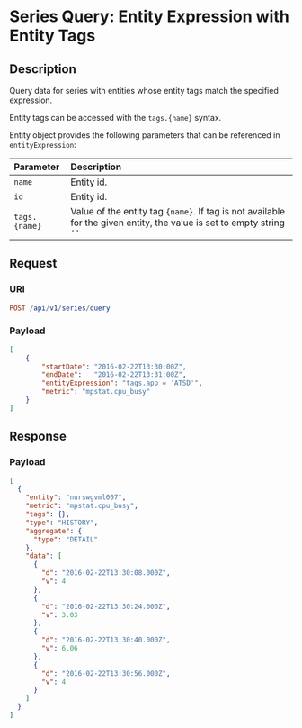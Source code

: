# Series Query: Entity Expression with Entity Tags

## Description

Query data for series with entities whose entity tags match the specified expression.

Entity tags can be accessed with the `tags.{name}` syntax.

Entity object provides the following parameters that can be referenced in `entityExpression`:

|**Parameter**|**Description**|
|:---|:---|
|`name`|Entity id.|
|`id`|Entity id.|
|`tags.{name}`|Value of the entity tag `{name}`. If tag is not available for the given entity, the value is set to empty string `''`|

## Request

### URI

```elm
POST /api/v1/series/query
```

### Payload

```json
[
    {
        "startDate": "2016-02-22T13:30:00Z",
        "endDate":   "2016-02-22T13:31:00Z",
        "entityExpression": "tags.app = 'ATSD'",
        "metric": "mpstat.cpu_busy"
    }
]
```

## Response

### Payload

```json
[
  {
    "entity": "nurswgvml007",
    "metric": "mpstat.cpu_busy",
    "tags": {},
    "type": "HISTORY",
    "aggregate": {
      "type": "DETAIL"
    },
    "data": [
      {
        "d": "2016-02-22T13:30:08.000Z",
        "v": 4
      },
      {
        "d": "2016-02-22T13:30:24.000Z",
        "v": 3.03
      },
      {
        "d": "2016-02-22T13:30:40.000Z",
        "v": 6.06
      },
      {
        "d": "2016-02-22T13:30:56.000Z",
        "v": 4
      }
    ]
  }
]
```
